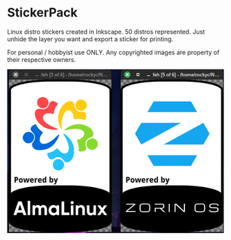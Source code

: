 # StickerPack
Linux distro stickers created in Inkscape. 50 distros represented. Just unhide the layer you want and export a sticker for printing.

For personal / hobbyist use ONLY. Any copyrighted images are property of their respective owners. 

![Sample Image](https://github.com/RockyC36/StickerPack/blob/main/sticker-sample.png)
